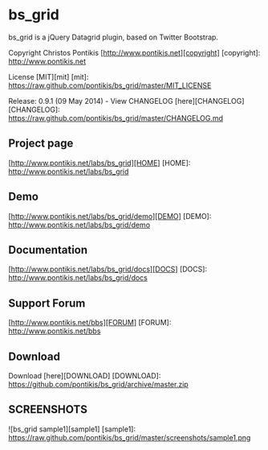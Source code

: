 bs_grid
=======

bs_grid is a jQuery Datagrid plugin, based on Twitter Bootstrap.

Copyright Christos Pontikis [http://www.pontikis.net][copyright]
[copyright]: http://www.pontikis.net

License [MIT][mit]
[mit]: https://raw.github.com/pontikis/bs_grid/master/MIT_LICENSE

Release: 0.9.1 (09 May 2014) - View CHANGELOG [here][CHANGELOG]
[CHANGELOG]: https://raw.github.com/pontikis/bs_grid/master/CHANGELOG.md


Project page
-----------
[http://www.pontikis.net/labs/bs_grid][HOME]
[HOME]: http://www.pontikis.net/labs/bs_grid

Demo
----
[http://www.pontikis.net/labs/bs_grid/demo][DEMO]
[DEMO]: http://www.pontikis.net/labs/bs_grid/demo

Documentation
-------------
[http://www.pontikis.net/labs/bs_grid/docs][DOCS]
[DOCS]: http://www.pontikis.net/labs/bs_grid/docs

Support Forum
-------------
[http://www.pontikis.net/bbs][FORUM]
[FORUM]: http://www.pontikis.net/bbs

Download
--------
Download [here][DOWNLOAD]
[DOWNLOAD]: https://github.com/pontikis/bs_grid/archive/master.zip


SCREENSHOTS
-----------
![bs_grid sample1][sample1]
[sample1]: https://raw.github.com/pontikis/bs_grid/master/screenshots/sample1.png